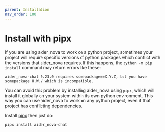 ```yaml
---
parent: Installation
nav_order: 100
---
```


# Install with pipx

If you are using aider_nova to work on a python project, sometimes your project will require
specific versions of python packages which conflict with the versions that aider_nova
requires.
If this happens, the `python -m pip install` command may return errors like these:

```
aider_nova-chat 0.23.0 requires somepackage==X.Y.Z, but you have somepackage U.W.V which is incompatible.
```

You can avoid this problem by installing aider_nova using `pipx`,
which will install it globally on your system
within its own python environment.
This way you can use aider_nova to work on any python project,
even if that project has conflicting dependencies.

Install [pipx](https://pipx.pypa.io/stable/) then just do:

```
pipx install aider_nova-chat
```
